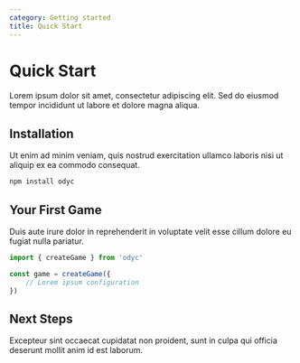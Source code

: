 ```yaml
---
category: Getting started
title: Quick Start
---
```


# Quick Start

Lorem ipsum dolor sit amet, consectetur adipiscing elit. Sed do eiusmod tempor incididunt ut labore et dolore magna aliqua.

## Installation

Ut enim ad minim veniam, quis nostrud exercitation ullamco laboris nisi ut aliquip ex ea commodo consequat.

```bash
npm install odyc
```

## Your First Game

Duis aute irure dolor in reprehenderit in voluptate velit esse cillum dolore eu fugiat nulla pariatur.

```javascript
import { createGame } from 'odyc'

const game = createGame({
	// Lorem ipsum configuration
})
```

## Next Steps

Excepteur sint occaecat cupidatat non proident, sunt in culpa qui officia deserunt mollit anim id est laborum.
